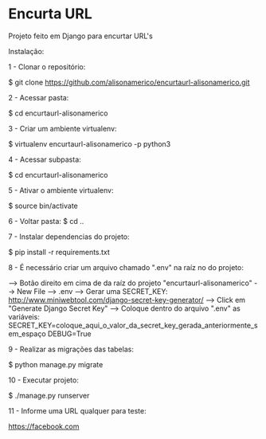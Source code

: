 # Encurta URL
Projeto feito em Django para encurtar URL's

Instalação:

1 - Clonar o repositório:

$ git clone https://github.com/alisonamerico/encurtaurl-alisonamerico.git

2 - Acessar pasta:

$ cd encurtaurl-alisonamerico

3 - Criar um ambiente virtualenv:

$ virtualenv encurtaurl-alisonamerico -p python3

4 - Acessar subpasta:

$ cd encurtaurl-alisonamerico

5 - Ativar o ambiente virtualenv:

$ source bin/activate

6 - Voltar pasta:
$ cd ..

7 - Instalar dependencias do projeto:

$ pip install -r requirements.txt

8 - É necessário criar um arquivo chamado ".env" na raíz no do projeto:

  --> Botão direito em cima de da raíz do projeto "encurtaurl-alisonamerico"
  --> New File
  --> .env
  --> Gerar uma SECRET_KEY: http://www.miniwebtool.com/django-secret-key-generator/
  --> Click em "Generate Django Secret Key"
  --> Coloque dentro do arquivo ".env" as variáveis:
        SECRET_KEY=coloque_aqui_o_valor_da_secret_key_gerada_anteriormente_sem_espaço
        DEBUG=True

9 - Realizar as migrações das tabelas:

$ python manage.py migrate

10 - Executar projeto:

$ ./manage.py runserver

11 - Informe uma URL qualquer para teste:

https://facebook.com
